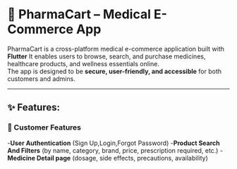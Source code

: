 # 💊 PharmaCart – Medical E-Commerce App  

PharmaCart is a cross-platform medical e-commerce application built with **Flutter** It enables users to browse, search, and purchase medicines, healthcare products, and wellness essentials online.  
The app is designed to be **secure, user-friendly, and accessible** for both customers and admins.  

---

## ✨ Features:
### 🛒 Customer Features
-**User Authentication** (Sign Up,Login,Forgot Password)
-**Product Search And Filters** (by name, category, brand, price, prescription required, etc.)
-**Medicine Detail page** (dosage, side effects, precautions, availability)
